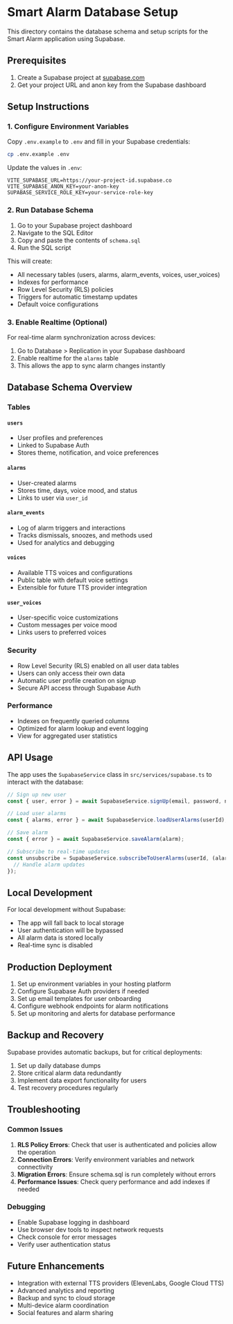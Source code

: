# Smart Alarm Database Setup

This directory contains the database schema and setup scripts for the Smart Alarm application using Supabase.

## Prerequisites

1. Create a Supabase project at [supabase.com](https://supabase.com)
2. Get your project URL and anon key from the Supabase dashboard

## Setup Instructions

### 1. Configure Environment Variables

Copy `.env.example` to `.env` and fill in your Supabase credentials:

```bash
cp .env.example .env
```

Update the values in `.env`:

```
VITE_SUPABASE_URL=https://your-project-id.supabase.co
VITE_SUPABASE_ANON_KEY=your-anon-key
SUPABASE_SERVICE_ROLE_KEY=your-service-role-key
```

### 2. Run Database Schema

1. Go to your Supabase project dashboard
2. Navigate to the SQL Editor
3. Copy and paste the contents of `schema.sql`
4. Run the SQL script

This will create:

- All necessary tables (users, alarms, alarm_events, voices, user_voices)
- Indexes for performance
- Row Level Security (RLS) policies
- Triggers for automatic timestamp updates
- Default voice configurations

### 3. Enable Realtime (Optional)

For real-time alarm synchronization across devices:

1. Go to Database > Replication in your Supabase dashboard
2. Enable realtime for the `alarms` table
3. This allows the app to sync alarm changes instantly

## Database Schema Overview

### Tables

#### `users`

- User profiles and preferences
- Linked to Supabase Auth
- Stores theme, notification, and voice preferences

#### `alarms`

- User-created alarms
- Stores time, days, voice mood, and status
- Links to user via `user_id`

#### `alarm_events`

- Log of alarm triggers and interactions
- Tracks dismissals, snoozes, and methods used
- Used for analytics and debugging

#### `voices`

- Available TTS voices and configurations
- Public table with default voice settings
- Extensible for future TTS provider integration

#### `user_voices`

- User-specific voice customizations
- Custom messages per voice mood
- Links users to preferred voices

### Security

- Row Level Security (RLS) enabled on all user data tables
- Users can only access their own data
- Automatic user profile creation on signup
- Secure API access through Supabase Auth

### Performance

- Indexes on frequently queried columns
- Optimized for alarm lookup and event logging
- View for aggregated user statistics

## API Usage

The app uses the `SupabaseService` class in `src/services/supabase.ts` to interact with the database:

```typescript
// Sign up new user
const { user, error } = await SupabaseService.signUp(email, password, name);

// Load user alarms
const { alarms, error } = await SupabaseService.loadUserAlarms(userId);

// Save alarm
const { error } = await SupabaseService.saveAlarm(alarm);

// Subscribe to real-time updates
const unsubscribe = SupabaseService.subscribeToUserAlarms(userId, (alarms) => {
  // Handle alarm updates
});
```

## Local Development

For local development without Supabase:

- The app will fall back to local storage
- User authentication will be bypassed
- All alarm data is stored locally
- Real-time sync is disabled

## Production Deployment

1. Set up environment variables in your hosting platform
2. Configure Supabase Auth providers if needed
3. Set up email templates for user onboarding
4. Configure webhook endpoints for alarm notifications
5. Set up monitoring and alerts for database performance

## Backup and Recovery

Supabase provides automatic backups, but for critical deployments:

1. Set up daily database dumps
2. Store critical alarm data redundantly
3. Implement data export functionality for users
4. Test recovery procedures regularly

## Troubleshooting

### Common Issues

1. **RLS Policy Errors**: Check that user is authenticated and policies allow the operation
2. **Connection Errors**: Verify environment variables and network connectivity
3. **Migration Errors**: Ensure schema.sql is run completely without errors
4. **Performance Issues**: Check query performance and add indexes if needed

### Debugging

- Enable Supabase logging in dashboard
- Use browser dev tools to inspect network requests
- Check console for error messages
- Verify user authentication status

## Future Enhancements

- Integration with external TTS providers (ElevenLabs, Google Cloud TTS)
- Advanced analytics and reporting
- Backup and sync to cloud storage
- Multi-device alarm coordination
- Social features and alarm sharing
